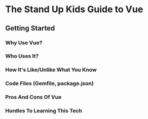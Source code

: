 # The Stand Up Kids Guide to Vue

## Getting Started

### Why Use Vue?

### Who Uses It?

### How It's Like/Unlike What You Know

### Code Files (Gemfile, package.json)

### Pros And Cons Of Vue

### Hurdles To Learning This Tech
